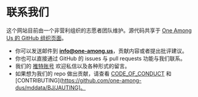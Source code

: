 # 联系我们

这个网站目前由一个非营利组织的志愿者团队维护。源代码共享于 [One Among Us 的 GitHub 组织页面](https://github.com/one-among-us)。

- 你可以发送邮件到 **info@one-among.us**，贡献内容或者提出批评建议。
- 你也可以直接通过 GitHub 的 issues 与 pull requests 功能与我们联系。
- 我们的 [推特账号](https://twitter.com/oneamong_us) 欢迎私信以及各种形式的留言。
- 如果想为我们的 repo 做出贡献，请查看 [CODE_OF_CONDUCT](https://github.com/one-among-us/data/blob/main/CODE_OF_CONDUCT.md) 和 [CONTRIBUTING](https://github.com/one-among-dus/mddata/BJ/JAUTING]。
